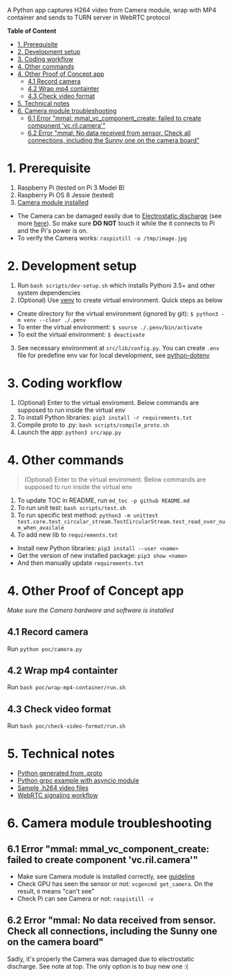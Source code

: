 A Python app captures H264 video from Camera module, wrap with MP4 container and sends to TURN server in WebRTC protocol

**Table of Content**

<!--TOC-->

- [1. Prerequisite](#1-prerequisite)
- [2. Development setup](#2-development-setup)
- [3. Coding workflow](#3-coding-workflow)
- [4. Other commands](#4-other-commands)
- [4. Other Proof of Concept app](#4-other-proof-of-concept-app)
  - [4.1 Record camera](#41-record-camera)
  - [4.2 Wrap mp4 containter](#42-wrap-mp4-containter)
  - [4.3 Check video format](#43-check-video-format)
- [5. Technical notes](#5-technical-notes)
- [6. Camera module troubleshooting](#6-camera-module-troubleshooting)
  - [6.1 Error "mmal: mmal_vc_component_create: failed to create component 'vc.ril.camera'"](#61-error-mmal-mmal_vc_component_create-failed-to-create-component-vcrilcamera)
  - [6.2 Error "mmal: No data received from sensor. Check all connections, including the Sunny one on the camera board"](#62-error-mmal-no-data-received-from-sensor-check-all-connections-including-the-sunny-one-on-the-camera-board)

<!--TOC-->

# 1. Prerequisite

1. Raspberry Pi (tested on Pi 3 Model B)
1. Raspberry Pi OS 8 Jessie (tested)
1. [Camera module installed](https://projects.raspberrypi.org/en/projects/getting-started-with-picamera)
  - The Camera can be damaged easily due to [Electrostatic discharge](https://en.wikipedia.org/wiki/Electrostatic_discharge) (see more [here](https://raspberrypi.stackexchange.com/questions/12265/how-to-protect-rpi-camera-from-esd)). So make sure **DO NOT** touch it while the it connects to Pi and the Pi's power is on.
  - To verify the Camera works: `raspistill -o /tmp/image.jpg`

# 2. Development setup 

1. Run `bash scripts/dev-setup.sh` which installs Pythoni 3.5+ and other system dependencies
1. (Optional) Use [venv](https://docs.python.org/3/library/venv.html) to create virtual environment. Quick steps as below

  - Create directory for the virtual environment (ignored by git):  `$ python3 -m venv --clear ./.penv`
  - To enter the virtual environment: `$ source ./.penv/bin/activate`
  - To exit the virtual environment: `$ deactivate`

3. See necessary environment at `src/lib/config.py`. You can create `.env` file for predefine env var for local development, see [python-dotenv](https://pypi.org/project/python-dotenv/)

# 3. Coding workflow

1. (Optional) Enter to the virtual enviroment. Below commands are supposed to run inside the virtual env
1. To install Python libraries: `pip3 install -r requirements.txt`
1. Compile proto to .py: `bash scripts/compile_proto.sh`
1. Launch the app: `python3 src/app.py`

# 4. Other commands

> (Optional) Enter to the virtual enviroment. Below commands are supposed to run inside the virtual env

1. To update TOC in README, run `md_toc -p github README.md`
1. To run unit test: `bash scripts/test.sh`
1. To run specific test method: `python3 -m unittest test.core.test_circular_stream.TestCircularStream.test_read_over_num_when_availale`
1. To add new lib to `requirements.txt`
  - Install new Python libraries: `pip3 install --user <name>`
  - Get the version of new installed package: `pip3 show <name>`
  - And then manually update `requirements.txt` 

# 4. Other Proof of Concept app

*Make sure the Camera hardware and software is installed*

## 4.1 Record camera

Run `python poc/camera.py`

## 4.2 Wrap mp4 containter

Run `bash poc/wrap-mp4-container/run.sh`

## 4.3 Check video format

Run `bash poc/check-video-format/run.sh`

# 5. Technical notes

- [Python generated from .proto](https://developers.google.com/protocol-buffers/docs/reference/python-generated)
- [Python grpc example with asyncio module](https://github.com/grpc/grpc/blob/master/examples/python/route_guide/asyncio_route_guide_client.py)
- [Sample .h264 video files](https://www.fastvdo.com/H.264.html)
- [WebRTC signaling workflow](https://developer.mozilla.org/en-US/docs/Web/API/WebRTC_API/Signaling_and_video_calling)

# 6. Camera module troubleshooting

## 6.1 Error "mmal: mmal_vc_component_create: failed to create component 'vc.ril.camera'"

- Make sure Camera module is installed correctly, see [guideline](https://www.youtube.com/watch?v=GImeVqHQzsE)
- Check GPU has seen the sensor or not: `vcgencmd get_camera`. On the result, `0` means "can't see"
- Check Pi can see Camera or not: `raspistill -v `

## 6.2 Error "mmal: No data received from sensor. Check all connections, including the Sunny one on the camera board"

Sadly, it's properly the Camera was damaged due to electrostatic discharge. See note at top. The only option is to buy new one :(

